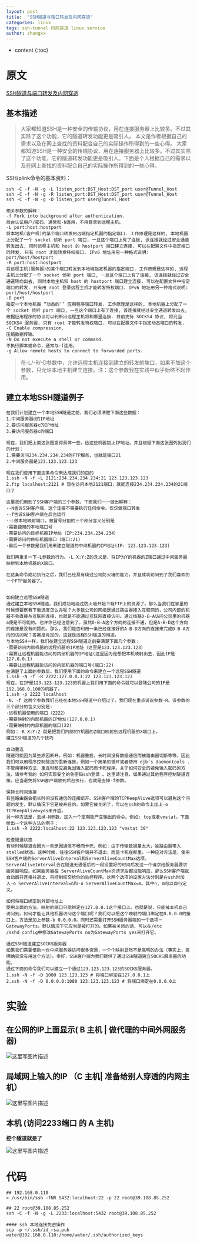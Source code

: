 ```yaml
---
layout: post
title:  "SSH隧道与端口转发及内网穿透"
categories: linux
tags: ssh-tunnel 内网穿透 linux service
author: zhangxx
---
```


* content
{:toc}

# 原文 
 [SSH隧道与端口转发及内网穿透](http://blog.csdn.net/zhaoyangkl2000/article/details/77961356)
## 基本描述 

> 大家都知道SSH是一种安全的传输协议，用在连接服务器上比较多。不过其实除了这个功能，它的隧道转发功能更是吸引人。
> 本文是作者根据自己的需求以及在网上查找的资料配合自己的实际操作所得到的一些心得。
 大家都知道SSH是一种安全的传输协议，用在连接服务器上比较多。不过其实除了这个功能，它的隧道转发功能更是吸引人。下面是个人根据自己的需求以及在网上查找的资料配合自己的实际操作所得到的一些心得。

SSH/plink命令的基本资料：

```
ssh -C -f -N -g -L listen_port:DST_Host:DST_port user@Tunnel_Host
ssh -C -f -N -g -R listen_port:DST_Host:DST_port user@Tunnel_Host
ssh -C -f -N -g -D listen_port user@Tunnel_Host
```

```
相关参数的解释：
-f Fork into background after authentication.
后台认证用户/密码，通常和-N连用，不用登录到远程主机。
-L port:host:hostport
将本地机(客户机)的某个端口转发到远端指定机器的指定端口. 工作原理是这样的, 本地机器上分配了一个 socket 侦听 port 端口, 一旦这个端口上有了连接, 该连接就经过安全通道转发出去, 同时远程主机和 host 的 hostport 端口建立连接. 可以在配置文件中指定端口的转发. 只有 root 才能转发特权端口. IPv6 地址用另一种格式说明: port/host/hostport
-R port:host:hostport
将远程主机(服务器)的某个端口转发到本地端指定机器的指定端口. 工作原理是这样的, 远程主机上分配了一个 socket 侦听 port 端口, 一旦这个端口上有了连接, 该连接就经过安全通道转向出去, 同时本地主机和 host 的 hostport 端口建立连接. 可以在配置文件中指定端口的转发. 只有用 root 登录远程主机才能转发特权端口. IPv6 地址用另一种格式说明: port/host/hostport
-D port
指定一个本地机器 “动态的’’ 应用程序端口转发. 工作原理是这样的, 本地机器上分配了一个 socket 侦听 port 端口, 一旦这个端口上有了连接, 该连接就经过安全通道转发出去, 根据应用程序的协议可以判断出远程主机将和哪里连接. 目前支持 SOCKS4 协议, 将充当 SOCKS4 服务器. 只有 root 才能转发特权端口. 可以在配置文件中指定动态端口的转发.
-C Enable compression.
压缩数据传输。
-N Do not execute a shell or command.
不执行脚本或命令，通常与-f连用。
-g Allow remote hosts to connect to forwarded ports.
```

> 在-L/-R/-D参数中，允许远程主机连接到建立的转发的端口，如果不加这个参数，只允许本地主机建立连接。注：这个参数我在实践中似乎始终不起作用。

## 建立本地SSH隧道例子

```
在我们计划建立一个本地SSH隧道之前，我们必须清楚下面这些数据：
1.中间服务器d的IP地址
2.要访问服务器c的IP地址
3.要访问服务器c的端口

现在，我们把上面这张图变得具体一些，给这些机器加上IP地址。并且根据下面这张图列出我们的计划：
1.需要访问234.234.234.234的FTP服务，也就是端口21
2.中间服务器是123.123.123.123

现在我们使用下面这条命令来达成我们的目的
1.ssh -N -f -L 2121:234.234.234.234:21 123.123.123.123
2.ftp localhost:2121 # 现在访问本地2121端口，就能连接234.234.234.234的21端口了

这里我们用到了SSH客户端的三个参数，下面我们一一做出解释：
·-N告诉SSH客户端，这个连接不需要执行任何命令。仅仅做端口转发
·-f告诉SSH客户端在后台运行
·-L做本地映射端口，被冒号分割的三个部分含义分别是
·需要使用的本地端口号
·需要访问的目标机器IP地址（IP:234.234.234.234）
·需要访问的目标机器端口（端口:21)
·最后一个参数是我们用来建立隧道的中间机器的IP地址(IP: 123.123.123.123)

我们再重复一下-L参数的行为。-L X:Y:Z的含义是，将IP为Y的机器的Z端口通过中间服务器映射到本地机器的X端口。

在这条命令成功执行之后，我们已经具有绕过公司防火墙的能力，并且成功访问到了我们喜欢的一个FTP服务器了。


如何建立远程SSH隧道
通过建立本地SSH隧道，我们成功地绕过防火墙开始下载FTP上的资源了。那么当我们在家里的时候想要察看下载进度怎么办呢？大多数公司的网络是通过路由器接入互联网的，公司内部的机器不会直接与互联网连接，也就是不能通过互联网直接访问。通过线路D-B-A访问公司里的机器a便是不可能的。也许你已经注意到了，虽然D-B-A这个方向的连接不通，但是A-B-D这个方向的连接是没有问题的。那么，我们能否利用一条已经连接好的A-B-D方向的连接来完成D-B-A方向的访问呢？答案是肯定的，这就是远程SSH隧道的用途。
与本地SSH一样，我们在建立远程SSH隧道之前要清楚下面几个参数：
·需要访问内部机器的远程机器的IP地址（这里是123.123.123.123）
·需要让远程机器能访问的内部机器的IP地址(这里因为是想把本机映射出去，因此IP是127.0.0.1)
·需要让远程机器能访问的内部机器的端口号(端口:22)
在清楚了上面的参数后，我们使用下面的命令来建立一个远程SSH隧道
1.ssh -N -f -R 2222:127.0.0.1:22 123.123.123.123
现在，在IP是123.123.123.123的机器上我们用下面的命令就可以登陆公司的IP是192.168.0.100的机器了。
1.ssh -p 2222 localhost
-N，-f 这两个参数我们已经在本地SSH隧道中介绍过了。我们现在重点说说参数-R。该参数的三个部分的含义分别是:
·远程机器使用的端口（2222）
·需要映射的内部机器的IP地址(127.0.0.1)
·需要映射的内部机器的端口(22)
例如：-R X:Y:Z 就是把我们内部的Y机器的Z端口映射到远程机器的X端口上。
建立SSH隧道的几个技巧

自动重连
隧道可能因为某些原因断开，例如：机器重启，长时间没有数据通信而被路由器切断等等。因此我们可以用程序控制隧道的重新连接，例如一个简单的循环或者使用 djb’s daemontools . 不管用哪种方法，重连时都应避免因输入密码而卡死程序。关于如何安全的避免输入密码的方法，请参考我的 如何实现安全的免密码ssh登录 。这里请注意，如果通过其他程序控制隧道连接，应当避免将SSH客户端放到后台执行，也就是去掉-f参数。

保持长时间连接
有些路由器会把长时间没有通信的连接断开。SSH客户端的TCPKeepAlive选项可以避免这个问题的发生，默认情况下它是被开启的。如果它被关闭了，可以在ssh的命令上加上-o TCPKeepAlive=yes来开启。
另一种方法是，去掉-N参数，加入一个定期能产生输出的命令。例如: top或者vmstat。下面给出一个这种方法的例子：
1.ssh -R 2222:localhost:22 123.123.123.123 "vmstat 30"

检查隧道状态
有些时候隧道会因为一些原因通信不畅而卡死，例如：由于传输数据量太大，被路由器带入stalled状态。这种时候，往往SSH客户端并不退出，而是卡死在那里。一种应对方法是，使用SSH客户端的ServerAliveInterval和ServerAliveCountMax选项。 ServerAliveInterval会在隧道无通信后的一段设置好的时间后发送一个请求给服务器要求服务器响应。如果服务器在 ServerAliveCountMax次请求后都没能响应，那么SSH客户端就自动断开连接并退出，将控制权交给你的监控程序。这两个选项的设置方法分别是在ssh时加入-o ServerAliveInterval=n和-o ServerAliveCountMax=m。其中n, m可以自行定义。

如何将端口绑定到外部地址上
使用上面的方法，映射的端口只能绑定在127.0.0.1这个接口上。也就是说，只能被本机自己访问到。如何才能让其他机器访问这个端口呢？我们可以把这个映射的端口绑定在0.0.0.0的接口上，方法是加上参数-b 0.0.0.0。同时还需要打开SSH服务器端的一个选项－GatewayPorts。默认情况下它应当是被打开的。如果被关闭的话，可以在/etc /sshd_config中修改GatewayPorts no为GatewayPorts yes来打开它。

通过SSH隧道建立SOCKS服务器
如果我们需要借助一台中间服务器访问很多资源，一个个映射显然不是高明的办法（事实上，高明确实没有用这个方法）。幸好，SSH客户端为我们提供了通过SSH隧道建立SOCKS服务器的功能。
通过下面的命令我们可以建立一个通过123.123.123.123的SOCKS服务器。
1.ssh -N -f -D 1080 123.123.123 # 将端口绑定在127.0.0.1上
2.ssh -N -f -D 0.0.0.0:1080 123.123.123.123 # 将端口绑定在0.0.0.0上
```

# 实验

## 在公网的IP上面显示( B 主机 | 做代理的中间外网服务器)
![这里写图片描述](http://img.blog.csdn.net/20180226173500223?watermark/2/text/aHR0cDovL2Jsb2cuY3Nkbi5uZXQvYWN0YW5ibGU=/font/5a6L5L2T/fontsize/400/fill/I0JBQkFCMA==/dissolve/70/gravity/SouthEast)

## 局域网上输入的IP （C 主机| 准备给别人穿透的内网主机）
![这里写图片描述](http://img.blog.csdn.net/20180226173808062?watermark/2/text/aHR0cDovL2Jsb2cuY3Nkbi5uZXQvYWN0YW5ibGU=/font/5a6L5L2T/fontsize/400/fill/I0JBQkFCMA==/dissolve/70/gravity/SouthEast)

## 本机 (访问2233端口 的 A 主机)
**挖个隧道就是了**

![这里写图片描述](http://img.blog.csdn.net/20180226174019027?watermark/2/text/aHR0cDovL2Jsb2cuY3Nkbi5uZXQvYWN0YW5ibGU=/font/5a6L5L2T/fontsize/400/fill/I0JBQkFCMA==/dissolve/70/gravity/SouthEast)


# 代码 

```
## 192.168.0.110
> /usr/bin/ssh -fNR 5432:localhost:22 -p 22 root@39.108.85.252

## 22 root@39.108.85.252
ssh -C -f -N -g -L 2233:localhost:5432 root@39.108.85.252

#### ssh 本地连接免密操作
scp -p ~/.ssh/id_rsa.pub water@192.168.0.110:/home/water/.ssh/authorized_keys
```